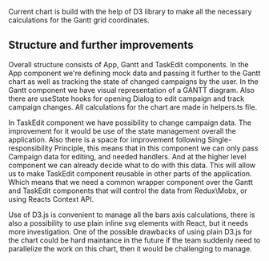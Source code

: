 Current chart is build with the help of D3 library to make all the necessary calculations for the Gantt grid coordinates. 

## Structure and further improvements
Overall structure consists of App, Gantt and TaskEdit components.
In the App component we're defining mock data and passing it further to the Gantt chart as well as tracking the state of changed campaigns by the user. In the Gantt component we have visual representation of a GANTT diagram. Also there are useState hooks for opening Dialog to edit campaign and track campaign changes. All calculations for the chart are made in helpers.ts file.

In TaskEdit component we have possibility to change campaign data. The improvement for it would be use of the state management overall the application. Also there is a space for improvement following Single-responsibility Principle, this means that in this component we can only pass Campaign data for editing, and needed handlers. And at the higher level component we can already decide what to do with this data. This will allow us to make TaskEdit component reusable in other parts of the application. Which means that we need a common wrapper component over the Gantt and TaskEdit components that will control the data from Redux\Mobx, or using Reacts Context API.

Use of D3.js is convenient to manage all the bars axis calculations, there is also a possibility to use plain inline svg elements with React, but it needs more investigation. One of the possible drawbacks of using plain D3.js for the chart could be hard maintance in the future if the team suddenly need to parallelize the work on this chart, then it would be challenging to manage. 
